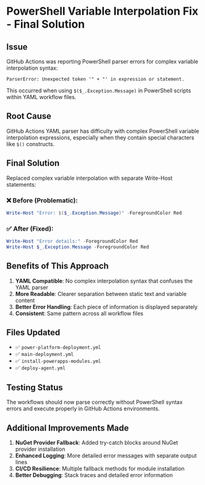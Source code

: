 # PowerShell Variable Interpolation Fix - Final Solution

## Issue
GitHub Actions was reporting PowerShell parser errors for complex variable interpolation syntax:
```
ParserError: Unexpected token '" + "' in expression or statement.
```

This occurred when using `$($_.Exception.Message)` in PowerShell scripts within YAML workflow files.

## Root Cause
GitHub Actions YAML parser has difficulty with complex PowerShell variable interpolation expressions, especially when they contain special characters like `$()` constructs.

## Final Solution
Replaced complex variable interpolation with separate Write-Host statements:

### ❌ Before (Problematic):
```powershell
Write-Host "Error: $($_.Exception.Message)" -ForegroundColor Red
```

### ✅ After (Fixed):
```powershell
Write-Host "Error details:" -ForegroundColor Red
Write-Host $_.Exception.Message -ForegroundColor Red
```

## Benefits of This Approach
1. **YAML Compatible**: No complex interpolation syntax that confuses the YAML parser
2. **More Readable**: Clearer separation between static text and variable content
3. **Better Error Handling**: Each piece of information is displayed separately
4. **Consistent**: Same pattern across all workflow files

## Files Updated
- ✅ `power-platform-deployment.yml`
- ✅ `main-deployment.yml`
- ✅ `install-powerapps-modules.yml`
- ✅ `deploy-agent.yml`

## Testing Status
The workflows should now parse correctly without PowerShell syntax errors and execute properly in GitHub Actions environments.

## Additional Improvements Made
1. **NuGet Provider Fallback**: Added try-catch blocks around NuGet provider installation
2. **Enhanced Logging**: More detailed error messages with separate output lines
3. **CI/CD Resilience**: Multiple fallback methods for module installation
4. **Better Debugging**: Stack traces and detailed error information
